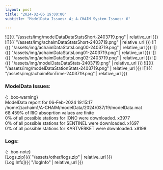 ```yaml
---
layout: post
title: "2024-02-06 19:00:00"
subtitle: "ModelData Issues: 4; A-CHAIM System Issues: 0"

---
```


![]({{ "/assets/img/modelDataDataStatsShort-2403719.png" | relative_url }})
![]({{ "/assets/img/achaimDataStatsShort-2403719.png" | relative_url }})
![]({{ "/assets/img/achaimDataStatsLong00-2403719.png" | relative_url }})
![]({{ "/assets/img/achaimDataStatsLong01-2403719.png" | relative_url }})
![]({{ "/assets/img/achaimDataStatsLong02-2403719.png" | relative_url }})
![]({{ "/assets/img/modelDataDataStats-2403719.png" | relative_url }})
![]({{ "/assets/img/modelDataStationStats-2403719.png" | relative_url }})
![]({{ "/assets/img/achaimRunTime-2403719.png" | relative_url }})


### ModelData Issues:  
  
{: .box-warning}  
 ModelData report for 06-Feb-2024 19:15:17   
 /home2/achaim1/A-CHAIM/modelData/2024/037/19/modelData.mat   
 68.459% of RIO absoprtion values are finite   
 0% of all possible stations for IONO were downloaded. x3977   
 0% of all possible stations for SENTINEL were downloaded. x1697   
 0% of all possible stations for KARTVERKET were downloaded. x8198   
  


### Logs:  
  
{: .box-note}  
[Logs.zip]({{ "/assets/other/logs.zip" | relative_url }})  
[Log Info]({{ "/logInfo" | relative_url }})  
